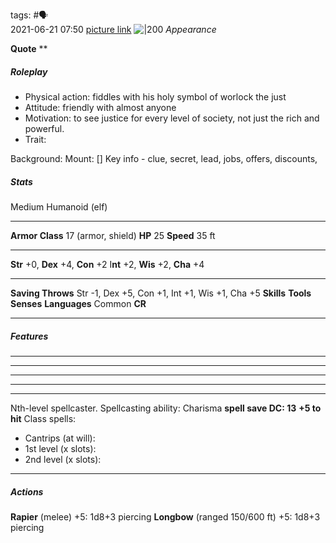 tags: #🗣  
2021-06-21
07:50
[picture link](https://cdn.discordapp.com/attachments/722137603473801356/844993087511461914/unknown.png)
![|200](https://cdn.discordapp.com/attachments/722137603473801356/844993087511461914/unknown.png)
*Appearance*

**Quote** **

##### Roleplay

-   Physical action: fiddles with his holy symbol of worlock the just
-   Attitude: friendly with almost anyone 
-   Motivation: to see justice for every level of society, not just the rich and powerful.
-   Trait: 

Background: 
Mount: []
Key info - clue, secret, lead, jobs, offers, discounts,
##### Stats
Medium Humanoid (elf)

---
**Armor Class** 17 (armor, shield)
**HP** 25
**Speed** 35 ft

---
**Str** +0, **Dex** +4, **Con** +2 I**nt** +2, **Wis** +2, **Cha** +4

---
**Saving Throws** Str -1, Dex +5, Con +1, Int +1, Wis +1, Cha +5
**Skills** 
**Tools** 
**Senses** 
**Languages** Common
**CR** 

---
##### Features
** ** 
** ** 
** ** 
** ** 
** **
Nth-level spellcaster. 
Spellcasting ability: Charisma 
**spell save DC: 13**
**+5 to hit** 
Class spells:  
- Cantrips (at will): 
- 1st level (x slots): 
- 2nd level (x slots): 

---
##### Actions
**Rapier** (melee) +5: 1d8+3 piercing
**Longbow** (ranged 150/600 ft) +5: 1d8+3 piercing
